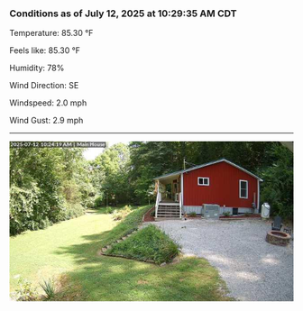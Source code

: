 ### Conditions as of July 12, 2025 at 10:29:35 AM CDT 

Temperature: 85.30 &deg;F

Feels like: 85.30 &deg;F

Humidity: 78%

Wind Direction: SE

Windspeed: 2.0 mph

Wind Gust: 2.9 mph

---

<img src="./images/latest.jpeg"/>

